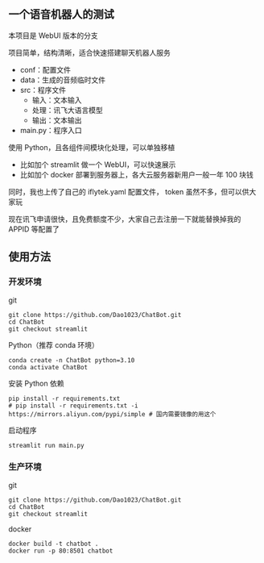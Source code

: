 ## 一个语音机器人的测试

本项目是 WebUI 版本的分支

项目简单，结构清晰，适合快速搭建聊天机器人服务
- conf：配置文件
- data：生成的音频临时文件
- src：程序文件
  - 输入：文本输入
  - 处理：讯飞大语言模型
  - 输出：文本输出
- main.py：程序入口

使用 Python，且各组件间模块化处理，可以单独移植
- 比如加个 streamlit 做一个 WebUI，可以快速展示
- 比如加个 docker 部署到服务器上，各大云服务器新用户一般一年 100 块钱

同时，我也上传了自己的 iflytek.yaml 配置文件， token 虽然不多，但可以供大家玩

现在讯飞申请很快，且免费额度不少，大家自己去注册一下就能替换掉我的 APPID 等配置了

## 使用方法

### 开发环境

git

```shell
git clone https://github.com/Dao1023/ChatBot.git
cd ChatBot
git checkout streamlit

```

Python（推荐 conda 环境）

```shell
conda create -n ChatBot python=3.10
conda activate ChatBot
```

安装 Python 依赖

```shell
pip install -r requirements.txt
# pip install -r requirements.txt -i https://mirrors.aliyun.com/pypi/simple # 国内需要镜像的用这个
```

启动程序

```shell
streamlit run main.py
```
### 生产环境

git

```shell
git clone https://github.com/Dao1023/ChatBot.git
cd ChatBot
git checkout streamlit
```

docker

```shell
docker build -t chatbot .
docker run -p 80:8501 chatbot
```
